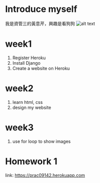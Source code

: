 
# Introduce myself

我是資管三的黃意芹，興趣是看狗狗
![alt text](https://s3.amazonaws.com/cdn-origin-etr.akc.org/wp-content/uploads/2017/11/12232719/Golden-Retriever-On-White-05.jpg)

# week1
1. Register Heroku
2. Install Django
3. Create a website on Heroku

# week2
1. learn html, css
2. design my website

# week3
1. use for loop to show images

# Homework 1
link: https://prac09142.herokuapp.com
